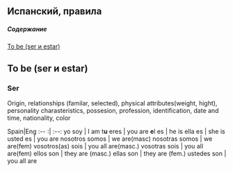 Испанский, правила
---------------------

##### Содержание  
[To be (ser и estar)](#tobe)

<a name="tobe"><h2>To be (ser и estar)</h2></a>
### Ser
Origin, relationships (familar, selected), physical attributes(weight, hight), personality charasteristics, possesion, profession, identification, date and time, nationality, color

Spain|Eng 
:-- :| :--:
yo soy | I am
t**u** eres | you are
**e**l es | he is
ella es | she is
usted es | you are
nosotros somos | we are(masc)
nosotras somos | we are(fem)
vosotros(as) sois | you all are(masc.)
vosotras sois | you all are(fem)
ellos son | they are (masc.)
ellas son | they are (fem.)
ustedes son | you all are


